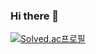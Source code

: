 ### Hi there 👋


[![Solved.ac프로필](http://mazassumnida.wtf/api/v2/generate_badge?boj={timeis2020})](https://solved.ac/{timeis2020})

<!--
**wlwhs/wlwhs** is a ✨ _special_ ✨ repository because its `README.md` (this file) appears on your GitHub profile.



Here are some ideas to get you started:


- 🔭 I’m currently working on ...
- 🌱 I’m currently learning ...
- 👯 I’m looking to collaborate on ...
- 🤔 I’m looking for help with ...
- 💬 Ask me about ...
- 📫 How to reach me: ...
- 😄 Pronouns: ...
- ⚡ Fun fact: ...
-->
